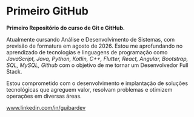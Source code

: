 # Primeiro GitHub

**Primeiro Repositório do curso de Git e GitHub.**

Atualmente cursando Análise e Desenvolvimento de Sistemas, com previsão de formatura em agosto de 2026. Estou me aprofundando no aprendizado de tecnologias e linguagens de programação como *JavaScript, Java, Python, Kotlin, C++, Flutter, React, Angular, Bootstrap, SQL, MySQL, Github*  com o objetivo de me tornar um Desenvolvedor Full Stack.

Estou comprometido com o desenvolvimento e implantação de soluções tecnológicas que agreguem valor, resolvam problemas e otimizem operações em diversas áreas.

 www.linkedin.com/in/guibardev

